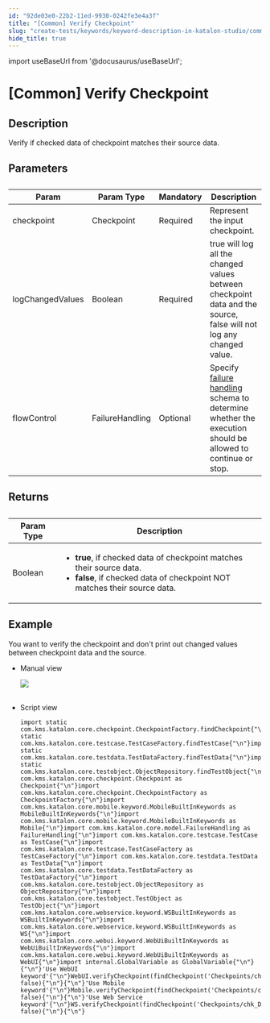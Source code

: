 ```yaml
---
id: "92de03e0-22b2-11ed-9930-0242fe3e4a3f"
title: "[Common] Verify Checkpoint"
slug: "create-tests/keywords/keyword-description-in-katalon-studio/common-assertions/common-verify-checkpoint"
hide_title: true
---
```

import useBaseUrl from '@docusaurus/useBaseUrl';


# <a id="id_0" class="anchor_top_offset"/><a id="ariaid-title1" class="anchor_top_offset"/>[Common] Verify Checkpoint


## <a id="id_0__id_1" class="anchor_top_offset"/>Description  

              
<p xmlns="http://www.w3.org/1999/xhtml" className="p">Verify if checked data of checkpoint matches their source   data.</p> 
      

## <a id="id_0__id_2" class="anchor_top_offset"/>Parameters  

              
<table xmlns="http://www.w3.org/1999/xhtml" className="table anchor_top_offset" id="id_0__c423c7b7-6127-4cd1-b086-5b199f3eb6d5"><caption /><thead className="thead"><tr className><th className="entry anchor_top_offset" id="id_0__c423c7b7-6127-4cd1-b086-5b199f3eb6d5__entry__1">Param</th><th className="entry anchor_top_offset" id="id_0__c423c7b7-6127-4cd1-b086-5b199f3eb6d5__entry__2">Param Type</th><th className="entry anchor_top_offset" id="id_0__c423c7b7-6127-4cd1-b086-5b199f3eb6d5__entry__3">Mandatory</th><th className="entry anchor_top_offset" id="id_0__c423c7b7-6127-4cd1-b086-5b199f3eb6d5__entry__4">Description</th></tr></thead><tbody className="tbody"><tr className><td className="entry" headers="id_0__c423c7b7-6127-4cd1-b086-5b199f3eb6d5__entry__1 id_0__c423c7b7-6127-4cd1-b086-5b199f3eb6d5__entry__2 id_0__c423c7b7-6127-4cd1-b086-5b199f3eb6d5__entry__3 id_0__c423c7b7-6127-4cd1-b086-5b199f3eb6d5__entry__4 ">checkpoint</td><td className="entry" headers="id_0__c423c7b7-6127-4cd1-b086-5b199f3eb6d5__entry__1 id_0__c423c7b7-6127-4cd1-b086-5b199f3eb6d5__entry__2 id_0__c423c7b7-6127-4cd1-b086-5b199f3eb6d5__entry__3 id_0__c423c7b7-6127-4cd1-b086-5b199f3eb6d5__entry__4 ">Checkpoint</td><td className="entry" headers="id_0__c423c7b7-6127-4cd1-b086-5b199f3eb6d5__entry__1 id_0__c423c7b7-6127-4cd1-b086-5b199f3eb6d5__entry__2 id_0__c423c7b7-6127-4cd1-b086-5b199f3eb6d5__entry__3 id_0__c423c7b7-6127-4cd1-b086-5b199f3eb6d5__entry__4 ">Required</td><td className="entry" headers="id_0__c423c7b7-6127-4cd1-b086-5b199f3eb6d5__entry__1 id_0__c423c7b7-6127-4cd1-b086-5b199f3eb6d5__entry__2 id_0__c423c7b7-6127-4cd1-b086-5b199f3eb6d5__entry__3 id_0__c423c7b7-6127-4cd1-b086-5b199f3eb6d5__entry__4 ">Represent the input checkpoint.</td></tr><tr className><td className="entry" headers="id_0__c423c7b7-6127-4cd1-b086-5b199f3eb6d5__entry__1 id_0__c423c7b7-6127-4cd1-b086-5b199f3eb6d5__entry__2 id_0__c423c7b7-6127-4cd1-b086-5b199f3eb6d5__entry__3 id_0__c423c7b7-6127-4cd1-b086-5b199f3eb6d5__entry__4 ">logChangedValues</td><td className="entry" headers="id_0__c423c7b7-6127-4cd1-b086-5b199f3eb6d5__entry__1 id_0__c423c7b7-6127-4cd1-b086-5b199f3eb6d5__entry__2 id_0__c423c7b7-6127-4cd1-b086-5b199f3eb6d5__entry__3 id_0__c423c7b7-6127-4cd1-b086-5b199f3eb6d5__entry__4 ">Boolean</td><td className="entry" headers="id_0__c423c7b7-6127-4cd1-b086-5b199f3eb6d5__entry__1 id_0__c423c7b7-6127-4cd1-b086-5b199f3eb6d5__entry__2 id_0__c423c7b7-6127-4cd1-b086-5b199f3eb6d5__entry__3 id_0__c423c7b7-6127-4cd1-b086-5b199f3eb6d5__entry__4 ">Required</td><td className="entry" headers="id_0__c423c7b7-6127-4cd1-b086-5b199f3eb6d5__entry__1 id_0__c423c7b7-6127-4cd1-b086-5b199f3eb6d5__entry__2 id_0__c423c7b7-6127-4cd1-b086-5b199f3eb6d5__entry__3 id_0__c423c7b7-6127-4cd1-b086-5b199f3eb6d5__entry__4 ">true will log all the changed values between checkpoint data         and the source, false will not log any changed value.</td></tr><tr className><td className="entry" headers="id_0__c423c7b7-6127-4cd1-b086-5b199f3eb6d5__entry__1 id_0__c423c7b7-6127-4cd1-b086-5b199f3eb6d5__entry__2 id_0__c423c7b7-6127-4cd1-b086-5b199f3eb6d5__entry__3 id_0__c423c7b7-6127-4cd1-b086-5b199f3eb6d5__entry__4 ">flowControl</td><td className="entry" headers="id_0__c423c7b7-6127-4cd1-b086-5b199f3eb6d5__entry__1 id_0__c423c7b7-6127-4cd1-b086-5b199f3eb6d5__entry__2 id_0__c423c7b7-6127-4cd1-b086-5b199f3eb6d5__entry__3 id_0__c423c7b7-6127-4cd1-b086-5b199f3eb6d5__entry__4 ">FailureHandling</td><td className="entry" headers="id_0__c423c7b7-6127-4cd1-b086-5b199f3eb6d5__entry__1 id_0__c423c7b7-6127-4cd1-b086-5b199f3eb6d5__entry__2 id_0__c423c7b7-6127-4cd1-b086-5b199f3eb6d5__entry__3 id_0__c423c7b7-6127-4cd1-b086-5b199f3eb6d5__entry__4 ">Optional</td><td className="entry" headers="id_0__c423c7b7-6127-4cd1-b086-5b199f3eb6d5__entry__1 id_0__c423c7b7-6127-4cd1-b086-5b199f3eb6d5__entry__2 id_0__c423c7b7-6127-4cd1-b086-5b199f3eb6d5__entry__3 id_0__c423c7b7-6127-4cd1-b086-5b199f3eb6d5__entry__4 ">Specify <a className="xref" href="/docs/maintain/configure-failure-handling-settings-in-katalon-studio">failure handling</a> schema to         determine whether the execution should be allowed to continue or         stop.</td></tr></tbody></table> 
      

## <a id="id_0__id_3" class="anchor_top_offset"/>Returns

              
<table xmlns="http://www.w3.org/1999/xhtml" className="table anchor_top_offset" id="id_0__5a2568f8-83c0-41d2-af6d-5a58ed43e69b"><caption /><thead className="thead"><tr className><th className="entry anchor_top_offset" id="id_0__5a2568f8-83c0-41d2-af6d-5a58ed43e69b__entry__1">Param Type</th><th className="entry anchor_top_offset" id="id_0__5a2568f8-83c0-41d2-af6d-5a58ed43e69b__entry__2">Description</th></tr></thead><tbody className="tbody"><tr className><td className="entry" headers="id_0__5a2568f8-83c0-41d2-af6d-5a58ed43e69b__entry__1 id_0__5a2568f8-83c0-41d2-af6d-5a58ed43e69b__entry__2 ">Boolean</td><td className="entry" headers="id_0__5a2568f8-83c0-41d2-af6d-5a58ed43e69b__entry__1 id_0__5a2568f8-83c0-41d2-af6d-5a58ed43e69b__entry__2 ">         <ul className="ul"><li className="li">             <strong className="ph b">true</strong>, if checked data of checkpoint matches             their source data.</li><li className="li">             <strong className="ph b">false</strong>, if checked data of checkpoint NOT             matches their source data.</li></ul>       </td></tr></tbody></table> 
      

## <a id="id_0__id_4" class="anchor_top_offset"/>Example 

              
<p xmlns="http://www.w3.org/1999/xhtml" className="p">You want to verify the checkpoint and don't print out changed   values between checkpoint data and the source.</p> 
      
<ul xmlns="http://www.w3.org/1999/xhtml" className="ul"><li className="li">Manual view   <p className="p"><img className="image" src={useBaseUrl("https://github.com/katalon-studio/docs-images/raw/master/katalon-studio/docs/common-verify-checkpoint/image2017-3-3-173A563A28.png")} /><br /><br /></p>   </li><li className="li">     <p className="p">Script view </p>     <pre className="pre codeblock"><code>import static com.kms.katalon.core.checkpoint.CheckpointFactory.findCheckpoint{"\n"}import static com.kms.katalon.core.testcase.TestCaseFactory.findTestCase{"\n"}import static com.kms.katalon.core.testdata.TestDataFactory.findTestData{"\n"}import static com.kms.katalon.core.testobject.ObjectRepository.findTestObject{"\n"}import com.kms.katalon.core.checkpoint.Checkpoint as Checkpoint{"\n"}import com.kms.katalon.core.checkpoint.CheckpointFactory as CheckpointFactory{"\n"}import com.kms.katalon.core.mobile.keyword.MobileBuiltInKeywords as MobileBuiltInKeywords{"\n"}import com.kms.katalon.core.mobile.keyword.MobileBuiltInKeywords as Mobile{"\n"}import com.kms.katalon.core.model.FailureHandling as FailureHandling{"\n"}import com.kms.katalon.core.testcase.TestCase as TestCase{"\n"}import com.kms.katalon.core.testcase.TestCaseFactory as TestCaseFactory{"\n"}import com.kms.katalon.core.testdata.TestData as TestData{"\n"}import com.kms.katalon.core.testdata.TestDataFactory as TestDataFactory{"\n"}import com.kms.katalon.core.testobject.ObjectRepository as ObjectRepository{"\n"}import com.kms.katalon.core.testobject.TestObject as TestObject{"\n"}import com.kms.katalon.core.webservice.keyword.WSBuiltInKeywords as WSBuiltInKeywords{"\n"}import com.kms.katalon.core.webservice.keyword.WSBuiltInKeywords as WS{"\n"}import com.kms.katalon.core.webui.keyword.WebUiBuiltInKeywords as WebUiBuiltInKeywords{"\n"}import com.kms.katalon.core.webui.keyword.WebUiBuiltInKeywords as WebUI{"\n"}import internal.GlobalVariable as GlobalVariable{"\n"}{"\n"}'Use WebUI keyword'{"\n"}WebUI.verifyCheckpoint(findCheckpoint('Checkpoints/chk_DataSnapshot'), false){"\n"}{"\n"}'Use Mobile keyword'{"\n"}Mobile.verifyCheckpoint(findCheckpoint('Checkpoints/chk_DataSnapshot'), false){"\n"}{"\n"}'Use Web Service keyword'{"\n"}WS.verifyCheckpoint(findCheckpoint('Checkpoints/chk_DataSnapshot'), false){"\n"}{"\n"}</code></pre>   </li></ul> 
      
